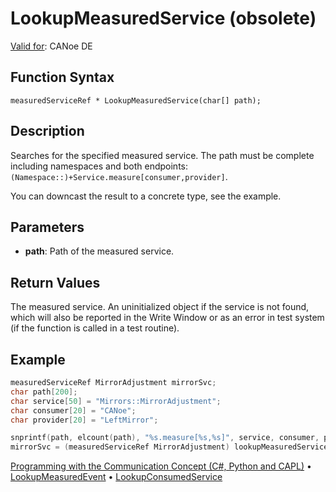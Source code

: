 # LookupMeasuredService (obsolete)

[Valid for](../../../Shared/FeatureAvailability.md): CANoe DE

## Function Syntax

```
measuredServiceRef * LookupMeasuredService(char[] path);
```

## Description

Searches for the specified measured service. The path must be complete including namespaces and both endpoints: `(Namespace::)+Service.measure[consumer,provider]`.

You can downcast the result to a concrete type, see the example.

## Parameters

- **path**: Path of the measured service.

## Return Values

The measured service. An uninitialized object if the service is not found, which will also be reported in the Write Window or as an error in test system (if the function is called in a test routine).

## Example

```c
measuredServiceRef MirrorAdjustment mirrorSvc;
char path[200];
char service[50] = "Mirrors::MirrorAdjustment";
char consumer[20] = "CANoe";
char provider[20] = "LeftMirror";

snprintf(path, elcount(path), "%s.measure[%s,%s]", service, consumer, provider);
mirrorSvc = (measuredServiceRef MirrorAdjustment) lookupMeasuredService(path);
```

[Programming with the Communication Concept (C#, Python and CAPL)](../../../CANoeCANalyzer/CommunicationConcept/Programming/CCP.md) • [LookupMeasuredEvent](CAPLfunctionLookupMeasuredEvent.md) • [LookupConsumedService](CAPLfunctionLookupConsumedService.md)
